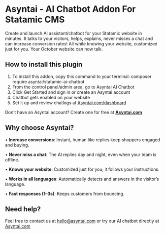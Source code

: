 # Asyntai - AI Chatbot Addon For Statamic CMS

Create and launch AI assistant/chatbot for your Statamic website in minutes. It talks to your visitors, helps, explains, never misses a chat and can increase conversion rates! All while knowing your website, customized just for you. Your October website can now talk.

## How to install this plugin
1. To install this addon, copy this command to your terminal: composer require asyntai/statamic-ai-chatbot
2. From the control panel/admin area, go to Asyntai AI Chatbot
3. Click Get Started and sign in or create an Asyntai account
4. Chatbot gets enabled on your website
5. Set it up and review chatlogs at [Asyntai.com/dashboard](https://asyntai.com/dashboard)


Don’t have an Asyntai account? Create one for free at **[Asyntai.com](https://asyntai.com/auth)**

## Why choose Asyntai?

• **Increase conversions**: Instant, human like replies keep shoppers engaged and buying.

•	**Never miss a chat**: The AI replies day and night, even when your team is offline.

•	**Knows your website**: Customized just for you; it follows your instructions.

•	**Works in all languages**: Automatically detects and answers in the visitor’s language.

•	**Fast responses (1–3s)**: Keeps customers from bouncing.


## Need help?
Feel free to contact us at hello@asyntai.com or try our AI chatbot directly at [Asyntai.com](https://asyntai.com)
